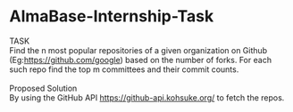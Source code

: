 # AlmaBase-Internship-Task
TASK <br>
Find the n most popular repositories of a given organization on Github (Eg:https://github.com/google) based on the number of forks. For each such repo find the top m committees and their commit counts. 
<br>
<br>
Proposed Solution<br>
By using the GitHub API https://github-api.kohsuke.org/ to fetch the repos.
